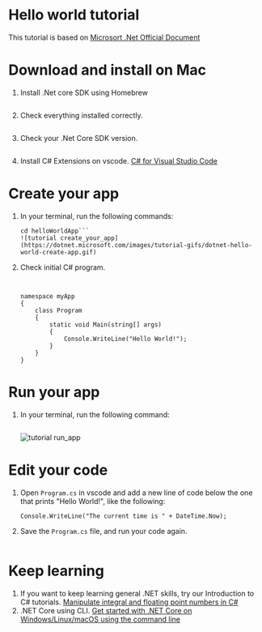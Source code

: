 # Hello world tutorial
This tutorial is based on [Microsort .Net Official Document](https://dotnet.microsoft.com/learn/dotnet/hello-world-tutorial/intro)

# Download and install on Mac
1. Install .Net core SDK using Homebrew
    ```brew cask install dotnet-sdk
    ```
2. Check everything installed correctly.
    ```dotnet
    ```
3. Check your .Net Core SDK version.
    ```dotnet --version
    ```
4. Install C# Extensions on vscode.
    [C# for Visual Studio Code](https://marketplace.visualstudio.com/items?itemName=ms-vscode.csharp)

# Create your app
1. In your terminal, run the following commands:
    ```dotnet new console -o helloWorldApp
    cd helloWorldApp```
    ![tutorial create_your_app](https://dotnet.microsoft.com/images/tutorial-gifs/dotnet-hello-world-create-app.gif)

2. Check initial C# program.
    ```cat Program.cs
    ```
    ```using System;
    
    namespace myApp
    {
        class Program
        {
            static void Main(string[] args)
            {
                Console.WriteLine("Hello World!");
            }
        }
    }
    ```

# Run your app
1. In your terminal, run the following command:
    ```dotnet run
    ```
    ![tutorial run_app](https://dotnet.microsoft.com/images/tutorial-gifs/dotnet-hello-world-run-app.gif)

# Edit your code
1. Open `Program.cs` in vscode and add a new line of code below the one that prints "Hello World!", like the following:
    ```Console.WriteLine("Hello World!");
    Console.WriteLine("The current time is " + DateTime.Now);
    ```
2. Save the `Program.cs` file, and run your code again.
    ```dotnet run
    ```

# Keep learning
1. If you want to keep learning general .NET skills, try our Introduction to C# tutorials.
    [Manipulate integral and floating point numbers in C#](https://docs.microsoft.com/en-us/dotnet/csharp/tutorials/intro-to-csharp/numbers-in-csharp-local)
2. .NET Core using CLI.
    [Get started with .NET Core on Windows/Linux/macOS using the command line](https://docs.microsoft.com/en-us/dotnet/core/tutorials/using-with-xplat-cli)